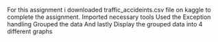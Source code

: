 For this assignment i downloaded traffic_accideints.csv file on kaggle to complete the assignment.
Imported necessary tools
Used the Exception handling
Grouped the data
And lastly Display the grouped data into 4 different graphs
